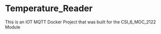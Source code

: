# Temperature_Reader
This is an IOT MQTT Docker Project that was built for the CSI_6_MOC_2122 Module

